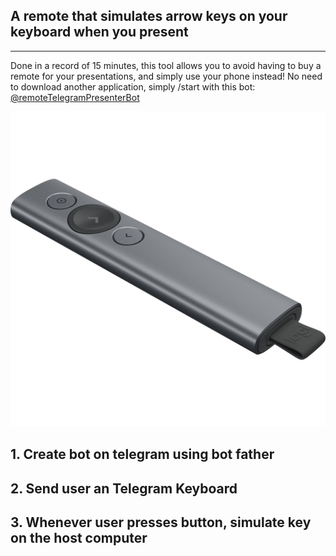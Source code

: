 ## A remote that simulates arrow keys on your keyboard when you present

---

Done in a record of 15 minutes, this tool allows you to avoid having to buy a remote for your presentations, and simply use your phone instead! No need to download another application, simply /start with this bot: [@remoteTelegramPresenterBot](http://t.me/remoteTelegramPresenterBot)

![](remote.jpg)

## 1. Create bot on telegram using bot father

## 2. Send user an Telegram Keyboard

## 3. Whenever user presses button, simulate key on the host computer